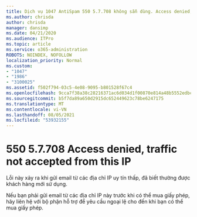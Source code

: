 ```yaml
---
title: Dịch vụ 1047 AntiSpam 550 5.7.708 không sẵn dùng. Access denied, traffic not accepted from this IP
ms.author: chrisda
author: chrisda
manager: dansimp
ms.date: 04/21/2020
ms.audience: ITPro
ms.topic: article
ms.service: o365-administration
ROBOTS: NOINDEX, NOFOLLOW
localization_priority: Normal
ms.custom:
- "1047"
- "1986"
- "3100025"
ms.assetid: f502f794-03c5-4e08-9095-b801528f67c4
ms.openlocfilehash: 9cca7f38a38c28216371ac6d034d1f00870e814a48b5552edbc58f4faf871ac6
ms.sourcegitcommit: b5f7da89a650d2915dc652449623c78be6247175
ms.translationtype: MT
ms.contentlocale: vi-VN
ms.lasthandoff: 08/05/2021
ms.locfileid: "53932155"
---
```

# <a name="550-57708-access-denied-traffic-not-accepted-from-this-ip"></a>550 5.7.708 Access denied, traffic not accepted from this IP

Lỗi này xảy ra khi gửi email từ các địa chỉ IP uy tín thấp, đã biết thường được khách hàng mới sử dụng.

Nếu bạn phải gửi email từ các địa chỉ IP này trước khi có thể mua giấy phép, hãy liên hệ với bộ phận hỗ trợ để yêu cầu ngoại lệ cho đến khi bạn có thể mua giấy phép.
